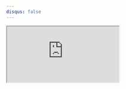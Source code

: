 ```yaml
---
disqus: false
---
```


<iframe src="https://rayheberer.github.io/webcam-image-classifier/" scrolling="no" allow="video"></iframe>